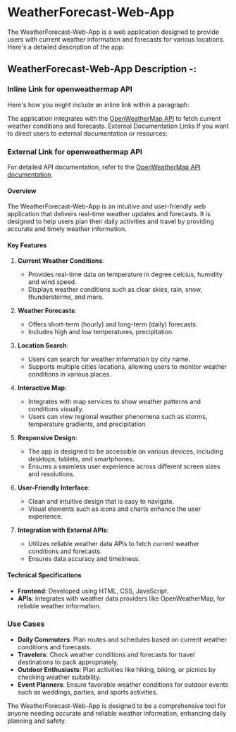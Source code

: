 
# WeatherForecast-Web-App

The WeatherForecast-Web-App is a web application designed to provide users with current weather information and forecasts for various locations. Here's a detailed description of the app:

## WeatherForecast-Web-App Description -:
### Inline Link for openweathermap API
Here's how you might include an inline link within a paragraph:

The application integrates with the [OpenWeatherMap API](https://openweathermap.org/api) to fetch current weather conditions and forecasts.
External Documentation Links
If you want to direct users to external documentation or resources:

### External Link for openweathermap API

For detailed API documentation, refer to the [OpenWeatherMap API documentation](https://openweathermap.org/api).

#### Overview
The WeatherForecast-Web-App is an intuitive and user-friendly web application that delivers real-time weather updates and forecasts. It is designed to help users plan their daily activities and travel by providing accurate and timely weather information.

#### Key Features
1. **Current Weather Conditions**:
   - Provides real-time data on temperature in degree celcius, humidity and  wind speed.
   - Displays weather conditions such as clear skies, rain, snow, thunderstorms, and more.

2. **Weather Forecasts**:
   - Offers short-term (hourly) and long-term (daily) forecasts.
   - Includes high and low temperatures, precipitation.

3. **Location Search**:
   - Users can search for weather information by city name.
   - Supports multiple cities locations, allowing users to monitor weather conditions in various places.

4. **Interactive Map**:
   - Integrates with map services to show weather patterns and conditions visually.
   - Users can view regional weather phenomena such as storms, temperature gradients, and precipitation.

5. **Responsive Design**:
   - The app is designed to be accessible on various devices, including desktops, tablets, and smartphones.
   - Ensures a seamless user experience across different screen sizes and resolutions.

6. **User-Friendly Interface**:
   - Clean and intuitive design that is easy to navigate.
   - Visual elements such as icons and charts enhance the user experience.

7. **Integration with External APIs**:
   - Utilizes reliable weather data APIs to fetch current weather conditions and forecasts.
   - Ensures data accuracy and timeliness.

#### Technical Specifications
- **Frontend**: Developed using HTML, CSS, JavaScript.
- **APIs**: Integrates with weather data providers like OpenWeatherMap, for reliable weather information.

### Use Cases
- **Daily Commuters**: Plan routes and schedules based on current weather conditions and forecasts.
- **Travelers**: Check weather conditions and forecasts for travel destinations to pack appropriately.
- **Outdoor Enthusiasts**: Plan activities like hiking, biking, or picnics by checking weather suitability.
- **Event Planners**: Ensure favorable weather conditions for outdoor events such as weddings, parties, and sports activities.

The WeatherForecast-Web-App is designed to be a comprehensive tool for anyone needing accurate and reliable weather information, enhancing daily planning and safety.


